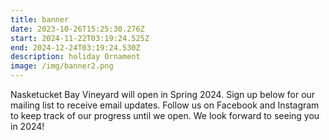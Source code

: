 ```yaml
---
title: banner
date: 2023-10-26T15:25:30.276Z
start: 2024-11-22T03:19:24.525Z
end: 2024-12-24T03:19:24.530Z
description: holiday Ornament
image: /img/banner2.png
---
```

Nasketucket Bay Vineyard will open in Spring 2024. Sign up below for our mailing list to receive email updates. Follow us on Facebook and Instagram to keep track of our progress until we open. We look forward to seeing you in 2024!
